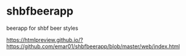 # shbfbeerapp
beerapp for shbf beer styles

https://htmlpreview.github.io/?https://github.com/emar01/shbfbeerapp/blob/master/web/index.html
